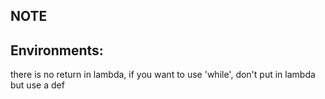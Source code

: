 NOTE
--
Environments:
-
there is no return in lambda, if you want to use 'while', don't put in lambda but use a def

